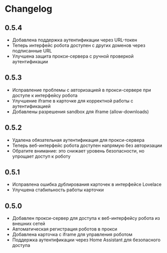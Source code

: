 # Changelog

## 0.5.4
- Добавлена поддержка аутентификации через URL-токен
- Теперь интерфейс робота доступен с других доменов через подписанные URL
- Улучшена защита прокси-сервера с ручной проверкой аутентификации

## 0.5.3
- Исправление проблемы с авторизацией в прокси-сервере при доступе к интерфейсу робота
- Улучшение iframe в карточке для корректной работы с аутентификацией
- Добавлены разрешения sandbox для iframe (allow-downloads)

## 0.5.2
- Удалена обязательная аутентификация для прокси-сервера
- Теперь веб-интерфейс робота доступен напрямую без авторизации
- Обратите внимание: это снижает уровень безопасности, но упрощает доступ к роботу

## 0.5.1
- Исправлена ошибка дублирования карточек в интерфейсе Lovelace
- Улучшена стабильность работы карточки

## 0.5.0
- Добавлен прокси-сервер для доступа к веб-интерфейсу робота из внешних сетей
- Автоматическая регистрация роботов в прокси
- Добавлена карточка с iframe для управления роботом
- Поддержка аутентификации через Home Assistant для безопасного доступа 
